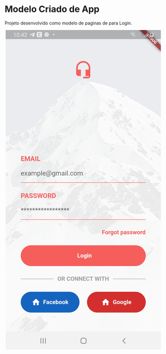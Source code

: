 # Modelo Criado de App 

Projeto desenvolvido como modelo de paginas de para Login.

<p align ="center">
<img src="/images/Login.jpg">
</p>


